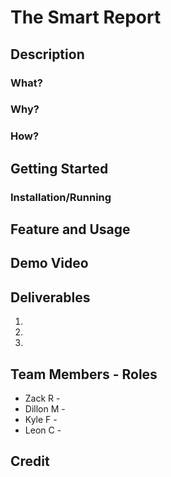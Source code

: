 # The Smart Report
### <Summary>

## Description
### What?


### Why?


### How?

## Getting Started
### Installation/Running


## Feature and Usage


## Demo Video


## Deliverables
1. 
2. 
3. 


## Team Members - Roles
* Zack R - 
* Dillon M - 
* Kyle F - 
* Leon C - 


## Credit

